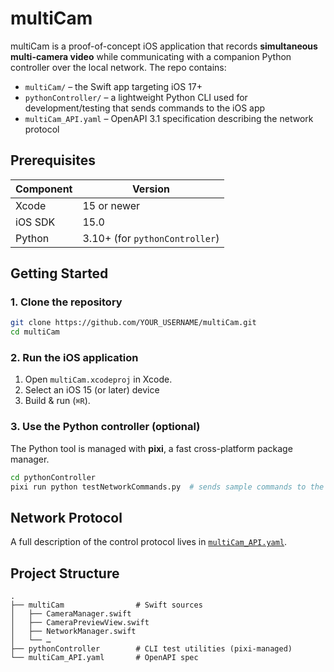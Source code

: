 # multiCam

multiCam is a proof-of-concept iOS application that records **simultaneous multi-camera video** while communicating with a companion Python controller over the local network.  The repo contains:

* `multiCam/` – the Swift app targeting iOS 17+
* `pythonController/` – a lightweight Python CLI used for development/testing that sends commands to the iOS app
* `multiCam_API.yaml` – OpenAPI 3.1 specification describing the network protocol

## Prerequisites

| Component | Version |
|-----------|---------|
| Xcode     | 15 or newer |
| iOS SDK   | 15.0 | 
| Python    | 3.10+ (for `pythonController`) |

## Getting Started

### 1. Clone the repository

```bash
git clone https://github.com/YOUR_USERNAME/multiCam.git
cd multiCam
```

### 2. Run the iOS application

1. Open `multiCam.xcodeproj` in Xcode.
2. Select an iOS 15 (or later) device
3. Build & run (`⌘R`).

### 3. Use the Python controller (optional)

The Python tool is managed with **pixi**, a fast cross-platform package manager.

```bash
cd pythonController
pixi run python testNetworkCommands.py  # sends sample commands to the app
```

## Network Protocol

A full description of the control protocol lives in [`multiCam_API.yaml`](multiCam_API.yaml).

## Project Structure

```
.
├── multiCam                # Swift sources
│   ├── CameraManager.swift
│   ├── CameraPreviewView.swift
│   ├── NetworkManager.swift
│   └── …
├── pythonController        # CLI test utilities (pixi-managed)
└── multiCam_API.yaml       # OpenAPI spec
```
